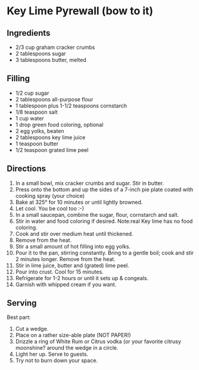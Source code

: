 Key Lime Pyrewall (bow to it)
=============================

Ingredients
-----------

-   2/3 cup graham cracker crumbs
-   2 tablespoons sugar
-   3 tablespoons butter, melted

Filling
-------

-   1/2 cup sugar
-   2 tablespoons all-purpose flour
-   1 tablespoon plus 1-1/2 teaspoons cornstarch
-   1/8 teaspoon salt
-   1 cup water
-   1 drop green food coloring, optional
-   2 egg yolks, beaten
-   2 tablespoons key lime juice
-   1 teaspoon butter
-   1/2 teaspoon grated lime peel

Directions
----------

1.  In a small bowl, mix cracker crumbs and sugar. Stir in butter.
2.  Press onto the bottom and up the sides of a 7-inch pie plate coated
    with cooking spray (your choice)
3.  Bake at 325° for 10 minutes or until lightly browned.
4.  Let cool. You be cool too :-)
5.  In a small saucepan, combine the sugar, flour, cornstarch and salt.
6.  Stir in water and food coloring if desired. Note:real Key lime has
    no food coloring.
7.  Cook and stir over medium heat until thickened.
8.  Remove from the heat.
9.  Stir a small amount of hot filling into egg yolks.
10. Pour it to the pan, stirring constantly. Bring to a gentle boil;
    cook and stir 2 minutes longer. Remove from the heat.
11. Stir in lime juice, butter and (grated) lime peel.
12. Pour into crust. Cool for 15 minutes.
13. Refrigerate for 1-2 hours or until it sets up & congeals.
14. Garnish with whipped cream if you want.

Serving
-------

Best part:

1.  Cut a wedge.
2.  Place on a rather size-able plate (NOT PAPER!)
3.  Drizzle a ring of White Rum or Citrus vodka (or your favorite
    citrusy moonshine? around the wedge in a circle.
4.  Light her up. Serve to guests.
5.  Try not to burn down your space.
